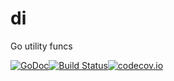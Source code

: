 di
==

Go utility funcs

[![GoDoc](https://godoc.org/github.com/drinkin/di?status.png)](https://godoc.org/github.com/drinkin/di)[![Build Status](https://travis-ci.org/drinkin/di.svg?branch=master)](https://travis-ci.org/drinkin/di)[![codecov.io](http://codecov.io/github/drinkin/di/coverage.svg?branch=master)](http://codecov.io/github/drinkin/di?branch=master)

